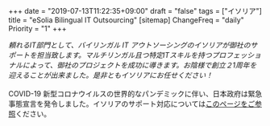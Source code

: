 +++
date = "2019-07-13T11:22:35+09:00"
draft = "false"
tags = ["イソリア"]
title = "eSolia Bilingual IT Outsourcing"
[sitemap]
  ChangeFreq = "daily"
  Priority = "1"
+++

_頼れるIT部門として、バイリンガル IT アウトソーシングのイソリアが御社のサポートを担当致します。マルチリンガル且つ特定ITスキルを持つプロフェッショナルによって、御社のプロジェクトを成功に導きます。お陰様で創立２1周年を迎えることが出来ました。是非ともイソリアにお任せください！_ 
<br><br>
COVID-19 新型コロナウイルスの世界的なパンデミックに伴い、日本政府は<span class="has-text-esolia-secondary-1-4">緊急事態宣言</span>を発令しました。イソリアのサポート対応については[このページをご参照](/post/covid-19-state-of-emergency/)ください。
